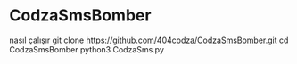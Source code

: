 # CodzaSmsBomber
nasıl çalışır
git clone https://github.com/404codza/CodzaSmsBomber.git
cd CodzaSmsBomber
python3 CodzaSms.py
